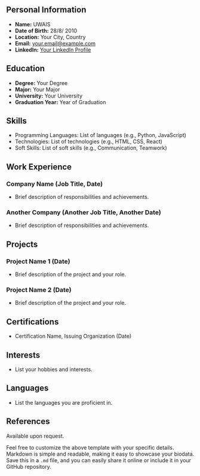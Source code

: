 
## Personal Information
- **Name:** UWAIS
- **Date of Birth:** 28/8/ 2010
- **Location:** Your City, Country
- **Email:** your.email@example.com
- **LinkedIn:** [Your LinkedIn Profile](https://www.linkedin.com/in/yourlinkedin)

## Education
- **Degree:** Your Degree
- **Major:** Your Major
- **University:** Your University
- **Graduation Year:** Year of Graduation

## Skills
- Programming Languages: List of languages (e.g., Python, JavaScript)
- Technologies: List of technologies (e.g., HTML, CSS, React)
- Soft Skills: List of soft skills (e.g., Communication, Teamwork)

## Work Experience
### Company Name (Job Title, Date)
- Brief description of responsibilities and achievements.

### Another Company (Another Job Title, Another Date)
- Brief description of responsibilities and achievements.

## Projects
### Project Name 1 (Date)
- Brief description of the project and your role.

### Project Name 2 (Date)
- Brief description of the project and your role.

## Certifications
- Certification Name, Issuing Organization (Date)

## Interests
- List your hobbies and interests.

## Languages
- List the languages you are proficient in.

## References
Available upon request.

Feel free to customize the above template with your specific details. Markdown is simple and readable, making it easy to showcase your biodata. Save this in a `.md` file, and you can easily share it online or include it in your GitHub repository.
